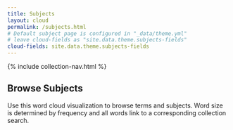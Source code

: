 ```yaml
---
title: Subjects
layout: cloud
permalink: /subjects.html
# Default subject page is configured in "_data/theme.yml"
# leave cloud-fields as "site.data.theme.subjects-fields"
cloud-fields: site.data.theme.subjects-fields
---
```


{% include collection-nav.html %}

## Browse Subjects

Use this word cloud visualization to browse terms and subjects.
Word size is determined by frequency and all words link to a corresponding collection search.

